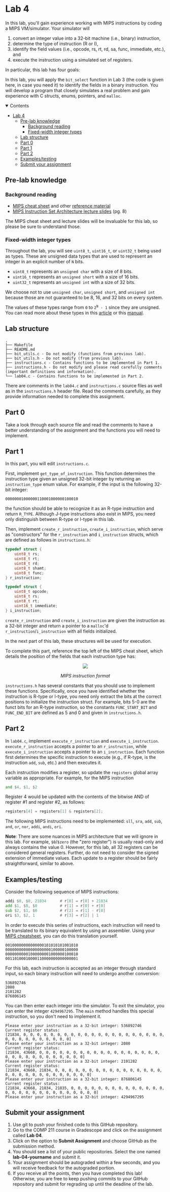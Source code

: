 <!-- omit in toc-->
# Lab 4

In this lab, you'll gain experience working with MIPS instructions by coding a MIPS VM/simulator. Your simulator will

1. convert an integer value into a 32-bit machine (i.e., binary) instruction,
2. determine the type of instruction (R or I),
3. identify the field values (i.e., opcode, rs, rt, rd, sa, func, immediate, etc.), and
4. execute the instruction using a simulated set of registers.  

In particular, this lab has four goals:

In this lab, you will apply the `bit_select` function in Lab 3 (the code is given here, in case you need it) to identify the fields in a binary instruction. You will develop a program that closely simulates a real problem and gain experience with C structs, enums, pointers, and `malloc`.

<details open>
    <summary>Contents</summary>

- [Lab 4](#lab-4)
    - [Pre-lab knowledge](#pre-lab-knowledge)
        - [Background reading](#background-reading)
        - [Fixed-width integer types](#fixed-width-integer-types)
    - [Lab structure](#lab-structure)
    - [Part 0](#part-0)
    - [Part 1](#part-1)
    - [Part 2](#part-2)
    - [Examples/testing](#examplestesting)
    - [Submit your assignment](#submit-your-assignment)

</details>

## Pre-lab knowledge

### Background reading

* [MIPS cheat sheet](https://uncch.instructure.com/users/9947/files/4534610?verifier=0lJburrtzSqIT791v3YyAlhY3ZBq0MykyBPR1nY6&wrap=1) and other [reference material](https://inst.eecs.berkeley.edu/~cs61c/resources/MIPS_help.html)
* [MIPS Instruction Set Architecture lecture slides](https://uncch.instructure.com/users/9947/files/5281339?verifier=TFMoH6zJsSK35Vd4cCoxOXtTsHnUk9duDuBXABCj&wrap=1) (pg. 8)

The MIPS cheat sheet and lecture slides will be invaluable for this lab, so please be sure to understand those.

### Fixed-width integer types

Throughout the lab, you will see `uint8_t`, `uint16_t`, or `uint32_t` being used as types. These are unsigned data types that are used to represent an integer in an explicit number of `N` bits.

* `uint8_t` represents an `unsigned char` with a size of 8 bits.
* `uint16_t` represents an `unsigned short` with a size of 16 bits.
* `uint32_t` represents an `unsigned int` with a size of 32 bits.

We choose not to use `unsigned char`, `unsigned short`, and `unsigned int` because those are not guaranteed to be 8, 16, and 32 bits on every system.

The values of these types range from `0` to <code>2<sup>N</sup> - 1</code> since they are unsigned. You can read more about these types in this [article](https://www.badprog.com/c-type-what-are-uint8-t-uint16-t-uint32-t-and-uint64-t) or this [manual](https://www.gnu.org/software/libc/manual/html_node/Integers.html).

## Lab structure

```text
.
├── Makefile
├── README.md
├── bit_utils.c - Do not modify (functions from previous lab).
├── bit_utils.h - Do not modify (from previous lab).
├── instructions.c - Contains functions to be implemented in Part 1. 
├── instructions.h - Do not modify and please read carefully comments (important definitions and information).
└── lab04.c - Contains functions to be implemented in Part 2.
```

There are comments in the `lab04.c` and `instructions.c` source files as well as in the `instructions.h` header file. Read the comments carefully, as they provide information needed to complete this assignment.

## Part 0

Take a look through each source file and read the comments to have a better understanding of the assignment and the functions you will need to implement.

## Part 1

In this part, you will edit `instructions.c`.

First, implement `get_type_of_instruction`. This function determines the instruction type given an unsigned 32-bit integer by returning an `instruction_type` enum value. For example, if the input is the following 32-bit integer:

```text
00000001000000110001000000100010
```

the function should be able to recognize it as an R-type instruction and return `R_TYPE`. Although J-type instructions also exist in MIPS, you need only distinguish between R-type or I-type in this lab.

Then, implement `create_r_instruction`, `create_i_instruction`, which serve as "constructors" for the `r_instruction` and `i_instruction` structs, which are defined as follows in `instructions.h`:

```c
typedef struct {
    uint8_t rs;
    uint8_t rt;
    uint8_t rd;
    uint8_t shamt;
    uint8_t func;
} r_instruction;

typedef struct { 
    uint8_t opcode;
    uint8_t rs;
    uint8_t rt;
    uint16_t immediate;
} i_instruction;
```

`create_r_instruction` and `create_i_instruction` are given the instruction as a 32-bit integer and return a pointer to a `malloc`'d `r_instruction`/`i_instruction` with all fields initialized.

In the next part of this lab, these structures will be used for execution.

To complete this part, reference the top left of the MIPS cheat sheet, which details the position of the fields that each instruction type has:

<p align="center">
    <img src="https://i.imgur.com/MmoOTgo.png">
</p>
<p align="center"><em>MIPS instruction format</em></p>

`instructions.h` has several constants that you should use to implement these functions. Specifically, once you have identified whether the instruction is R-type or I-type, you need only extract the bits at the correct positions to initialize the instruction struct. For example, bits 5-0 are the funct bits for an R-type instruction, so the constants `FUNC_START_BIT` and `FUNC_END_BIT` are defined as 5 and 0 and given in `instructions.h`.

## Part 2

In `lab04.c`, implement `execute_r_instruction` and `execute_i_instruction`. `execute_r_instruction` accepts a pointer to an `r_instruction`, while `execute_i_instruction` accepts a pointer to an `i_instruction`. Each function first determines the specific instruction to execute (e.g., if R-type, is the instruction `add`, `sub`, etc.) and then executes it.

Each instruction modifies a register, so update the `registers` global array variable as appropriate. For example, for the MIPS instruction

```asm
and $4, $1, $2
```

Register 4 would be updated with the contents of the bitwise AND of register #1 and register #2, as follows:

```c
registers[4] = registers[1] & registers[2];
```

The following MIPS instructions need to be implemented: `sll`, `sra`, `add`, `sub`, `and`, `or`, `nor`, `addi`, `andi`, `ori`.

**Note**: There are some nuances in MIPS architecture that we will ignore in this lab. For example, `$0`/`$zero` (the "zero register") is usually read-only and always contains the value 0. However, for this lab, all 32 registers can be considered general registers. Further, do not need to consider the signed extension of immediate values. Each update to a register should be fairly straightforward, similar to above.

## Examples/testing

Consider the following sequence of MIPS instructions:

```asm
addi $0, $0, 21834		# r[0] = r[0] + 21834
add $1, $0, $0			# r[1] = r[0] + r[0]
sub $2, $1, $0			# r[2] = r[1] - r[0]
ori $3, $2, 1			# r[3] = r[2] | 1
```

In order to execute this series of instructions, each instruction will need to be translated to its binary equivalent by using an assembler. Using your [MIPS cheatsheet](https://sakai.unc.edu/access/content/group/167842e9-e6e0-4d16-81bd-842fcf59831e/Supplemental/mips_cheat_sheet.pdf), you can do this translation yourself.

```text
00100000000000000101010101001010
00000000000000000000100000100000
00000000001000000001000000100010
00110100010000110000000000000001
```

For this lab, each instruction is accepted as an integer through standard input, so each binary instruction will need to undergo another conversion:

```text
536892746
2080
2101282
876806145
```

You can then enter each integer into the simulator. To exit the simulator, you can enter the integer `4294967295`. The `main` method handles this special instruction, so you don't need to implement it.

```text
Please enter your instruction as a 32-bit integer: 536892746
Current register status:
[21834, 0, 0, 0, 0, 0, 0, 0, 0, 0, 0, 0, 0, 0, 0, 0, 0, 0, 0, 0, 0, 0, 0, 0, 0, 0, 0, 0, 0, 0, 0, 0]
Please enter your instruction as a 32-bit integer: 2080
Current register status:
[21834, 43668, 0, 0, 0, 0, 0, 0, 0, 0, 0, 0, 0, 0, 0, 0, 0, 0, 0, 0, 0, 0, 0, 0, 0, 0, 0, 0, 0, 0, 0, 0]
Please enter your instruction as a 32-bit integer: 2101282
Current register status:
[21834, 43668, 21834, 0, 0, 0, 0, 0, 0, 0, 0, 0, 0, 0, 0, 0, 0, 0, 0, 0, 0, 0, 0, 0, 0, 0, 0, 0, 0, 0, 0, 0]
Please enter your instruction as a 32-bit integer: 876806145
Current register status:
[21834, 43668, 21834, 21835, 0, 0, 0, 0, 0, 0, 0, 0, 0, 0, 0, 0, 0, 0, 0, 0, 0, 0, 0, 0, 0, 0, 0, 0, 0, 0, 0, 0]
Please enter your instruction as a 32-bit integer: 4294967295
```

## Submit your assignment

1. Use git to push your finished code to this GitHub repository.
2. Go to the COMP 211 course in Gradescope and click on the assignment called **Lab 04**.
3. Click on the option to **Submit Assignment** and choose GitHub as the submission method.
4. You should see a list of your public repositories. Select the one named **lab-04-yourname** and submit it.
5. Your assignment should be autograded within a few seconds, and you will receive feedback for the autograded portion.
6. If you receive all the points, then you have completed this lab! Otherwise, you are free to keep pushing commits to your GitHub repository and submit for regrading up until the deadline of the lab.
